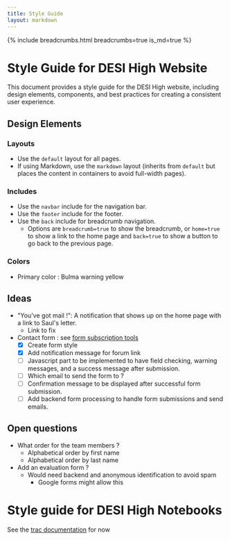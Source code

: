 ```yaml
---
title: Style Guide
layout: markdown
---
```


{% include breadcrumbs.html breadcrumbs=true is_md=true %}

# Style Guide for DESI High Website

This document provides a style guide for the DESI High website, including design elements, components, and best practices for creating a consistent user experience.

## Design Elements

### Layouts
- Use the `default` layout for all pages.
- If using Markdown, use the `markdown` layout (inherits from `default` but places the content in containers to avoid full-width pages).

### Includes
- Use the `navbar` include for the navigation bar.
- Use the `footer` include for the footer.
- Use the `back` include for breadcrumb navigation.
  - Options are `breadcrumb=true` to show the breadcrumb, or `home=true` to show a link to the home page and `back=true` to show a button to go back to the previous page.

### Colors
- Primary color : Bulma warning yellow

## Ideas
- "You've got mail !": A notification that shows up on the home page with a link to Saul's letter.
  - Link to fix
- Contact form : see [form subscription tools](https://stackoverflow.com/questions/24348223/send-email-from-static-page-hosted-on-github-pages)
  - [x] Create form style
  - [x] Add notification message for forum link
  - [ ] Javascript part to be implemented to have field checking, warning messages, and a success message after submission.
  - [ ] Which email to send the form to ?
  - [ ] Confirmation message to be displayed after successful form submission.
  - [ ] Add backend form processing to handle form submissions and send emails.

## Open questions
- What order for the team members ?
  - Alphabetical order by first name
  - Alphabetical order by last name
- Add an evaluation form ? 
  - Would need backend and anonymous identification to avoid spam 
    - Google forms might allow this


# Style guide for DESI High Notebooks

See the [trac documentation](https://desi.lbl.gov/trac/wiki/DesiHigh/StyleGuide) for now